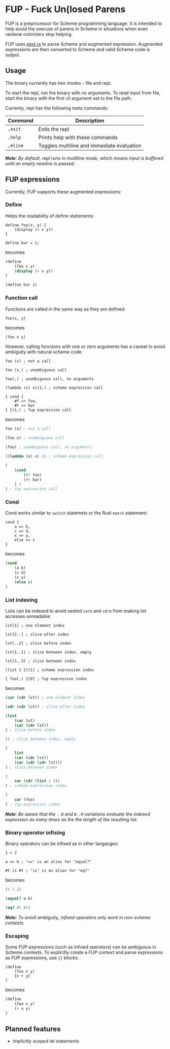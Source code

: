 # FUP - Fuck Un(losed Parens

FUP is a preprocessor for Scheme programming language. It is intended to help avoid the overuse of parens in Scheme in situations when even rainbow colorizers stop helping.

FUP uses [pest.rs](https://pest.rs/) to parse Scheme and augmented expression. Augmented expressions are then converted to Scheme and valid Scheme code is output.

## Usage

The binary currently has two modes - file and repl.

To start the repl, run the binary with no arguments. To read input from file, start the binary with the first cli argument set to the file path.

Currenty, repl has the following meta commands:

Command | Description
--- | ---
`,exit` | Exits the repl
`,help` | Prints help with these commands
`,mline` | Toggles multiline and immediate evaluation

_**Note**: By default, repl runs in multiline mode, which means input is buffered until an empty newline is passed._

## FUP expressions

Currently, FUP supports these augmented expressions:

### Define

Helps the readability of define statements:

```
define foo(x, y) {
	(display (+ x y))
}

define bar = z;
```
becomes
```scheme
(define
	(foo x y)
	(display (+ x y))
)

(define bar z)
```

### Function call

Functions are called in the same way as they are defined:

```
foo(x, y)
```
becomes
```scheme
(foo x y)
```

However, calling functions with one or zero arguments has a caveat to avoid ambiguity with natural scheme code:

```
foo (x) ; not a call

foo (x,) ; unambiguous call

foo(,) ; unambiguous call, no arguments

(lambda (x) x)(1,) ; scheme expression call

{ cond {
	#f => foo,
	#t => bar
} }(1,) ; fup expression call
```
becomes
```scheme
foo (x) ; not a call

(foo x) ; unambiguous call

(foo) ; unambiguous call, no arguments

((lambda (x) x) 1) ; scheme expression call

(
	(cond
		(#f foo)
		(#t bar)
	) 1
) ; fup expression call
```

### Cond

Cond works similar to `switch` statemets or the Rust `match` statement:

```
cond {
	a => b,
	c => d,
	x => y,
	else => z
}
```
becomes
```scheme
(cond
	(a b)
	(c d)
	(x y)
	(else z)
)
```

### List indexing

Lists can be indexed to avoid nested `car`s and `cdr`s from making list accesses unreadable:

```
lst[1] ; one element index

lst[2..] ; slice-after index

lst[..2] ; slice before index

lst[1..1] ; slice between index, empty

lst[1..3] ; slice between index

(list 1 2)[1] ; scheme expression index

{ foo(,) }[0] ; fup expression index
```
becomes
```scheme
(car (cdr lst)) ; one element index

(cdr (cdr lst)) ; slice-after index

(list
	(car lst)
	(car (cdr lst))
) ; slice before index

() ; slice between index, empty

(
	list
	(car (cdr lst))
	(car (cdr (cdr lst)))
) ; slice between index

(
	car (cdr (list 1 2))
) ; scheme expression index

(
	car (foo)
) ; fup expression index
```

_**Note**: Be aware that the `..N` and `N..M` variations evaluate the indexed expression as many times as the the length of the resulting list._

### Binary operator infixing

Binary operators can be infixed as in other langauges:
```
1 + 2

a == b ; "==" is an alias for "equal?"

#t is #t ; "is" is an alias for "eq?"
```
becomes
```scheme
(+ 1 2)

(equal? a b)

(eq? #t #t)
```

_**Note**: To avoid ambiguity, infixed operators only work in non-scheme contexts._

### Escaping

Some FUP expressions (such as infixed operators) can be ambiguous in Scheme contexts. To explicitly create a FUP context and parse expressions as FUP expressions, use `{}` blocks:

```
(define
	(foo x y)
	{x + y}
)
```
becomes
```scheme
(define
	(foo x y)
	(+ x y)
)
```

## Planned features

* Implicitly scoped let statements
